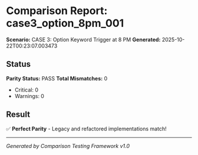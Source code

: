 # Comparison Report: case3_option_8pm_001
**Scenario:** CASE 3: Option Keyword Trigger at 8 PM
**Generated:** 2025-10-22T00:23:07.003473

## Status
**Parity Status:** PASS
**Total Mismatches:** 0
  - Critical: 0
  - Warnings: 0

## Result
✅ **Perfect Parity** - Legacy and refactored implementations match!

---
*Generated by Comparison Testing Framework v1.0*